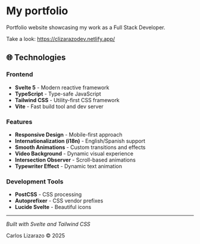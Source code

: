 # My portfolio

Portfolio website showcasing my work as a Full Stack Developer.

Take a look: https://clizarazodev.netlify.app/

## 🌐 Technologies

### Frontend
- **Svelte 5** - Modern reactive framework
- **TypeScript** - Type-safe JavaScript
- **Tailwind CSS** - Utility-first CSS framework
- **Vite** - Fast build tool and dev server

### Features
- **Responsive Design** - Mobile-first approach
- **Internationalization (i18n)** - English/Spanish support
- **Smooth Animations** - Custom transitions and effects
- **Video Background** - Dynamic visual experience
- **Intersection Observer** - Scroll-based animations
- **Typewriter Effect** - Dynamic text animation

### Development Tools
- **PostCSS** - CSS processing
- **Autoprefixer** - CSS vendor prefixes
- **Lucide Svelte** - Beautiful icons

---

*Built with Svelte and Tailwind CSS*

Carlos Lizarazo © 2025